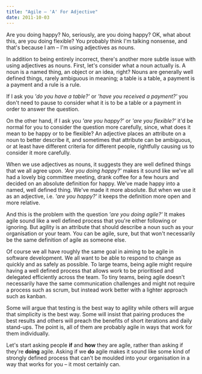 ```yaml
---
title: "Agile – 'A' For Adjective"
date: 2011-10-03
---
```


Are you doing happy? No, seriously, are you doing happy? OK, what about this, are you doing flexible? You probably think I'm talking nonsense, and that's because I am – I'm using adjectives as nouns.

In addition to being entirely incorrect, there's another more subtle issue with using adjectives as nouns. First, let's consider what a noun actually is. A noun is a named thing, an object or an idea, right? Nouns are generally well defined things, rarely ambiguous in meaning; a table is a table, a payment is a payment and a rule is a rule.

If I ask you *'do you have a table?'* or *'have you received a payment?'* you don't need to pause to consider what it is to be a table or a payment in order to answer the question.

On the other hand, if I ask you *'are you happy?'* or *'are you flexible?'* it'd be normal for you to consider the question more carefully, since, what does it mean to be happy or to be flexible? An adjective places an attribute on a noun to better describe it, and sometimes that attribute can be ambiguous, or at least have different criteria for different people, rightfully causing us to consider it more carefully.

When we use adjectives as nouns, it suggests they are well defined things that we all agree upon. *'Are you doing happy?'* makes it sound like we've all had a lovely big committee meeting, drank coffee for a few hours and decided on an absolute definition for happy. We've made happy into a named, well defined thing. We've made it more absolute. But when we use it as an adjective, i.e. *'are you happy?'* it keeps the definition more open and more relative.

And this is the problem with the question *'are you doing agile?'* It makes agile sound like a well defined process that you're either following or ignoring. But agility is an attribute that should describe a noun such as your organisation or your team. You can be agile, sure, but that won't necessarily be the same definition of agile as someone else.

Of course we all have roughly the same goal in aiming to be agile in software development. We all want to be able to respond to change as quickly and as safely as possible. To large teams, being agile might require having a well defined process that allows work to be prioritised and delegated efficiently across the team. To tiny teams, being agile doesn't necessarily have the same communication challenges and might not require a process such as scrum, but instead work better with a lighter approach such as kanban.

Some will argue that testing is the best way to agility while others will argue that simplicity is the best way. Some will insist that pairing produces the best results and others will preach the benefits of short iterations and daily stand-ups. The point is, all of them are probably agile in ways that work for them individually.

Let's start asking people **if** and **how** they are agile, rather than asking if they're **doing** agile. Asking if we **do** agile makes it sound like some kind of strongly defined process that can't be moulded into your organisation in a way that works for you – it most certainly can.

